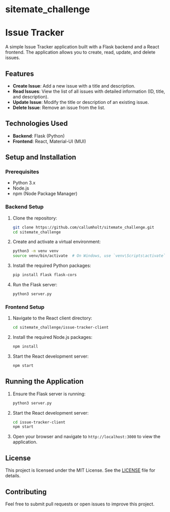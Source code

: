 # sitemate_challenge

# Issue Tracker

A simple Issue Tracker application built with a Flask backend and a React frontend. The application allows you to create, read, update, and delete issues.

## Features

- **Create Issue**: Add a new issue with a title and description.
- **Read Issues**: View the list of all issues with detailed information (ID, title, and description).
- **Update Issue**: Modify the title or description of an existing issue.
- **Delete Issue**: Remove an issue from the list.

## Technologies Used

- **Backend**: Flask (Python)
- **Frontend**: React, Material-UI (MUI)

## Setup and Installation

### Prerequisites

- Python 3.x
- Node.js
- npm (Node Package Manager)

### Backend Setup

1. Clone the repository:

   ```bash
   git clone https://github.com/callumholt/sitemate_challenge.git
   cd sitemate_challenge
   ```

2. Create and activate a virtual environment:

   ```bash
   python3 -m venv venv
   source venv/bin/activate  # On Windows, use `venv\Scripts\activate`
   ```

3. Install the required Python packages:

   ```bash
   pip install Flask flask-cors
   ```

4. Run the Flask server:

   ```bash
   python3 server.py
   ```

### Frontend Setup

1. Navigate to the React client directory:

   ```bash
   cd sitemate_challenge/issue-tracker-client
   ```

2. Install the required Node.js packages:

   ```bash
   npm install
   ```

3. Start the React development server:

   ```bash
   npm start
   ```

## Running the Application

1. Ensure the Flask server is running:

   ```bash
   python3 server.py
   ```

2. Start the React development server:

   ```bash
   cd issue-tracker-client
   npm start
   ```

3. Open your browser and navigate to `http://localhost:3000` to view the application.

## License

This project is licensed under the MIT License. See the [LICENSE](LICENSE) file for details.

## Contributing

Feel free to submit pull requests or open issues to improve this project.
